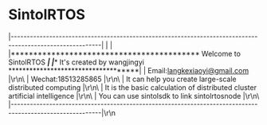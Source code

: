 # SintolRTOS
|----------------------------------------------------------------------------------------------------------|
|                                                                                                          |
|****************************************** Welcome to SintolRTOS *****************************************|
|****************************************** It's created by wangjingyi ************************************|
|                                      Email:langkexiaoyi@gmail.com                                        |\r\n\ 
|                                          Wechat:18513285865                                              |\r\n\ 
|                        It can help you create large-scale distributed computing                          |\r\n\ 
|                   It is the basic calculation of distributed cluster artificial intelligence             |\r\n\ 
|                              You can use sintolsdk to link sintolrtosnode                                |\r\n\ 
|----------------------------------------------------------------------------------------------------------|\r\n
